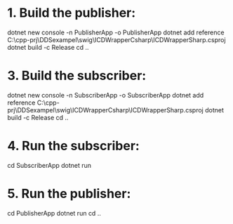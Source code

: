 
# 1. Build the publisher:
dotnet new console -n PublisherApp -o PublisherApp
dotnet add reference C:\cpp-prj\DDSexampel\swig\ICDWrapperCsharp\ICDWrapperSharp.csproj
dotnet build -c Release
cd ..


# 3. Build the subscriber:
dotnet new console -n SubscriberApp -o SubscriberApp
dotnet add reference C:\cpp-prj\DDSexampel\swig\ICDWrapperCsharp\ICDWrapperSharp.csproj
dotnet build -c Release
cd ..


# 4. Run the subscriber:
cd SubscriberApp
dotnet run

# 5. Run the publisher:
cd PublisherApp
dotnet run
cd ..